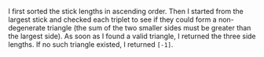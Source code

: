 I first sorted the stick lengths in ascending order. Then I started from the largest stick and checked each triplet to see if they could form a non-degenerate triangle (the sum of the two smaller sides must be greater than the largest side). As soon as I found a valid triangle, I returned the three side lengths. If no such triangle existed, I returned `[-1]`.
